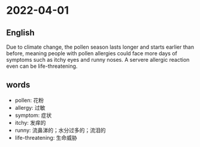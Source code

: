 # 2022-04-01

## English
Due to climate change, the pollen season lasts longer and starts earlier than before, meaning people with pollen allergies could face more days of symptoms such as itchy eyes and runny noses.
A servere allergic reaction even can be life-threatening.

## words
* pollen: 花粉
* allergy: 过敏
* symptom: 症状
* itchy: 发痒的
* runny: 流鼻涕的；水分过多的；流泪的 
* life-threatening: 生命威胁
